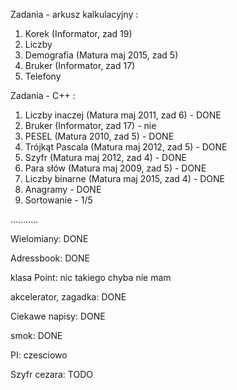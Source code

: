 Zadania - arkusz kalkulacyjny :

1. Korek (Informator, zad 19)
2. Liczby
3. Demografia (Matura maj 2015, zad 5)
4. Bruker (Informator, zad 17)
5. Telefony


Zadania - C++ :

1. Liczby inaczej (Matura maj 2011, zad 6)  - DONE
2. Bruker (Informator, zad 17)              - nie
3. PESEL (Matura 2010, zad 5)               - DONE
4. Trójkąt Pascala (Matura maj 2012, zad 5) - DONE
5. Szyfr (Matura maj 2012, zad 4)           - DONE
6. Para słów (Matura maj 2009, zad 5)       - DONE
7. Liczby binarne (Matura maj 2015, zad 4)  - DONE
8. Anagramy                                 - DONE
9. Sortowanie                               - 1/5

...........

Wielomiany: DONE

Adressbook: DONE

klasa Point: nic takiego chyba nie mam

akcelerator, zagadka: DONE

Ciekawe napisy: DONE

smok: DONE

PI: czesciowo

Szyfr cezara: TODO



